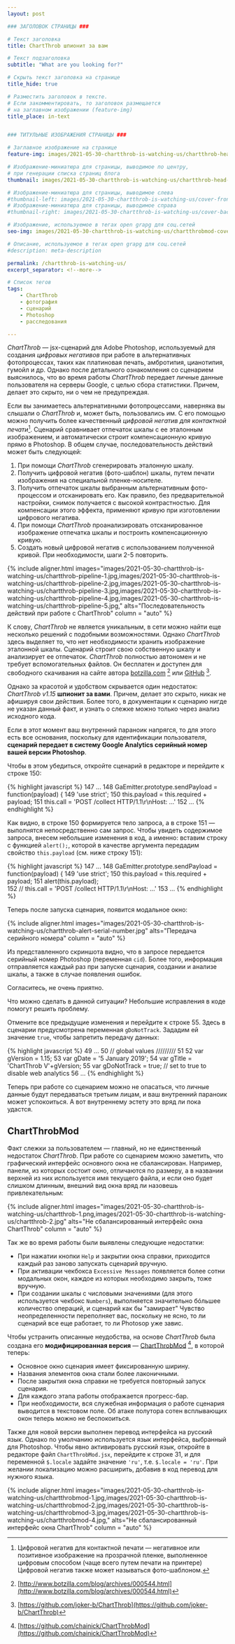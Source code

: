 ```yaml
---
layout: post

### ЗАГОЛОВОК СТРАНИЦЫ ###

# Текст заголовка
title: ChartThrob шпионит за вам

# Текст подзаголовка
subtitle: "What are you looking for?"

# Скрыть текст заголовка на странице
title_hide: true

# Разместить заголовок в тексте.
# Если закомментировать, то заголовок размещается
# на заглавном изображении (feature-img)
title_place: in-text


### ТИТУЛЬНЫЕ ИЗОБРАЖЕНИЯ СТРАНИЦЫ ###

# Заглавное изображение на странице
feature-img: images/2021-05-30-chartthrob-is-watching-us/chartthrob-head-image.jpg

# Изображение-миниатюра для страницы, выводимое по центру,
# при генерации списка страниц блога
thumbnail: images/2021-05-30-chartthrob-is-watching-us/chartthrob-head-image.jpg

# Изображение-миниатюра для страницы, выводимое слева
#thumbnail-left: images/2021-05-30-chartthrob-is-watching-us/cover-front.jpg
# Изображение-миниатюра для страницы, выводимое справа
#thumbnail-right: images/2021-05-30-chartthrob-is-watching-us/cover-back.jpg

# Изображение, используемое в тегах open grapg для соц.сетей
seo-img: images/2021-05-30-chartthrob-is-watching-us/chartthrobmod-cover-social.jpg

# Описание, используемое в тегах open grapg для соц.сетей
#description: meta-description

permalink: /chartthrob-is-watching-us/
excerpt_separator: <!--more-->

# Список тегов
tags:
    - ChartThrob
    - фотография
    - сценарий
    - Photoshop
    - расследования

---
```


*ChartThrob* — jsx-cценарий для Adobe Photoshop, используемый для создания *цифровых негативов* при работе в альтернативных фотопроцессах, таких как платиновая печать, амбротипия, цианотипия, гумойл и др. Однако после детального ознакомления cо сценарием выяснилось, что во время работы *ChartThrob* передает личные данные пользователя на серверы Google, с целью сбора статистики. Причем, делает это скрыто, ни о чем не предупреждая.
<!--more-->

Если вы занимаетесь альтернативными фотопроцессами, наверняка вы слышали о *ChartThrob* и, может быть, пользовались им. С его помощью можно получить более качественный *цифровой негатив для контактной печати*[^1]. Сценарий сравнивает отпечаток шкалы с ее эталонным изображением, и автоматически строит компенсационную кривую прямо в Photoshop. В общем случае, последовательность действий может быть следующей:

  1. При помощи *ChartThrob* сгенерировать эталонную шкалу.
  2. Получить цифровой негатив (фото-шаблон) шкалы, путем печати изображения на специальной пленке-носителе.
  3. Получить отпечаток шкалы выбранным альтернативным фото-процессом и отсканировать его. Как правило, без предварительной настройки, снимок получается с высокой контрастностью. Для компенсации этого эффекта, применяют кривую при изготовлении цифрового негатива.
  4. При помощи *ChartThrob* проанализировать отсканированное изображение отпечатка шкалы и построить компенсационную кривую.
  5. Создать новый цифровой негатив с использованием полученной кривой. При необходимости, шаги 2-5 повторить.

{% include
    aligner.html
    images="images/2021-05-30-chartthrob-is-watching-us/chartthrob-pipeline-1.jpg,images/2021-05-30-chartthrob-is-watching-us/chartthrob-pipeline-2.jpg,images/2021-05-30-chartthrob-is-watching-us/chartthrob-pipeline-3.jpg,images/2021-05-30-chartthrob-is-watching-us/chartthrob-pipeline-4.jpg,images/2021-05-30-chartthrob-is-watching-us/chartthrob-pipeline-5.jpg,"
    alts="Последовательность действий при работе с ChartThrob"
    column = "auto"
%}

К слову, *ChartThrob* не является уникальным, в сети можно найти еще несколько решений с подобными возможностями. Однако *ChartThrob* здесь выделяет то, что нет необходимости хранить изображение эталонной шкалы. Сценарий строит свою собственную шкалу и анализирует ее отпечаток. *ChartThrob* полностью автономен и не требует вспомогательных файлов. Он бесплатен и доступен для свободного скачивания на сайте автора [botzilla.com](http://www.botzilla.com/blog/archives/000544.html) [^2] или [GitHub](https://github.com/joker-b/ChartThrob) [^3].

Однако за красотой и удобством скрывается один недостаток: *ChartThrob&nbsp;v1.15* **шпионит за вами**. Причем, делает это скрыто, никак не афишируя свои действия. Более того, в документации к сценарию нигде не указан данный факт, и узнать о слежке можно только через анализ исходного кода.

Если в этот момент ваш внутренний параноик напрягся, то для этого есть все основания, поскольку для идентификации пользователя, **сценарий передает в систему Google Analytics серийный номер вашей версии Photoshop**.

Чтобы в этом убедиться, откройте сценарий в редакторе и перейдите к строке 150:

{% highlight javascript %}
147  ...
148  GaEmitter.prototype.sendPayload = function(payload) {
149     'use strict';
150     this.payload = this.required + payload;
151     this.call = 'POST /collect HTTP/1.1\r\nHost: ...'
152  ...
{% endhighlight %}

Как видно, в строке 150 формируется тело запроса, а в строке 151 — выполнятся непосредственно сам запрос. Чтобы увидеть содержимое запроса, внесем небольшие изменения в код, а именно: вставим строку с функцией `alert();`, которой в качестве аргумента передадим свойство `this.payload` (см. ниже строку 151):

{% highlight javascript %}
147  ...
148  GaEmitter.prototype.sendPayload = function(payload) {
149     'use strict';
150     this.payload = this.required + payload;
151     alert(this.payload);  
152     // this.call = 'POST /collect HTTP/1.1\r\nHost: ...'
153  ...
{% endhighlight %}

Теперь после запуска сценария, появится модальное окно:

{% include
    aligner.html
    images="images/2021-05-30-chartthrob-is-watching-us/chartthrob-alert-serial-number.jpg"
    alts="Передача серийного номера"
    column = "auto"
%}

Из представленного скриншота видно, что в запросе передается серийный номер Photoshop (переменная `cid`). Более того, информация отправляется каждый раз при запуске сценария, создании и анализе шкалы, а также в случае появления ошибок.

Согласитесь, не очень приятно.

Что можно сделать в данной ситуации? Небольшие исправления в коде помогут решить проблему.

Отмените все предыдущие изменения и перейдите к строке 55. Здесь в сценарии предусмотрена переменная `gDoNotTrack`. Зададим ей значение `true`, чтобы запретить передачу данных:

{% highlight javascript %}
49  ...
50  // global values /////////
51
52  var gVersion = 1.15;
53  var gDate = '5 January 2019';
54  var gTitle = 'ChartThrob V'+gVersion;
55  var gDoNotTrack = true; // set to true to disable web analytics
56  ...
{% endhighlight %}

Теперь при работе со сценарием можно не опасаться, что личные данные будут передаваться третьим лицам, и ваш внутренний параноик может успокоиться. А вот внутреннему эстету это вряд ли пока удастся.

## ChartThrobMod

Факт слежки за пользователем — главный, но не единственный недостаток *ChartThrob*.
При работе со сценарием можно заметить, что графический интерфейс основного окна не сбалансирован. Например, панели, из которых состоит окно, отличаются по размеру, а в названии верхней из них используется имя текущего файла, и если оно будет слишком длинным, внешний вид окна вряд ли назовешь привлекательным:

{% include
    aligner.html
    images="images/2021-05-30-chartthrob-is-watching-us/chartthrob-1.png,images/2021-05-30-chartthrob-is-watching-us/chartthrob-2.jpg"
    alts="Не сбалансированный интерфейс окна ChartThrob"
    column = "auto"
%}

Так же во время работы были выявлены следующие недостатки:

* При нажатии кнопки `Help` и закрытии окна справки, приходится каждый раз заново запускать сценарий вручную.  
* При активации чекбокса `Excessive Messages` появляется более сотни модальных окон, каждое из которых необходимо закрыть, тоже вручную.
* При создании шкалы с числовыми значениями (для этого используется чекбокс `Numbers`), выполняется значительно бóльшее количество операций, и сценарий как бы "замирает" Чувство неопределенности переполняет вас, поскольку не ясно, то ли сценарий все еще работает, то ли Photosop уже завис.

Чтобы устранить описанные неудобства, на основе *ChartThrob* была создана его **модифицированная версия** — [ChartThrobMod](https://github.com/chainick/ChartThrobMod) [^4], в которой теперь:

* Основное окно сценария имеет фиксированную ширину.
* Названия элементов окна стали более лаконичными.
* После закрытия окна справки не требуется повторный запуск сценария.
* Для каждого этапа работы отображается прогресс-бар.
* При необходимости, вся служебная информация о работе сценария выводится в текстовом поле. Об атаке полутора сотен всплывающих окон теперь можно не беспокоиться.

Также для новой версии выполнен перевод интерфейса на русский язык. Однако по умолчанию используется язык интерфейса, выбранный для Photoshop. Чтобы явно активировать русский язык, откройте в редакторе файл `ChartThrobMod.jsx`, перейдите к строке 31, и для переменной `$.locale` задайте значение `'ru'`, т.е. `$.locale = 'ru'`. При желании локализацию можно расширить, добавив в код перевод для нужного языка.

{% include
    aligner.html
    images="images/2021-05-30-chartthrob-is-watching-us/chartthrobmod-1.jpg,images/2021-05-30-chartthrob-is-watching-us/chartthrobmod-2.jpg,images/2021-05-30-chartthrob-is-watching-us/chartthrobmod-3.jpg,images/2021-05-30-chartthrob-is-watching-us/chartthrobmod-4.jpg,"
    alts="Не сбалансированный интерфейс окна ChartThrob"
    column = "auto"
%}

[^1]: Цифровой негатив для контактной печати — негативное или позитивное изображение на прозрачной пленке, выполненное цифровым способом (чаще всего путем печати на принтере) Цифровой негатив также может называться фото-шаблоном.
[^2]: [http://www.botzilla.com/blog/archives/000544.html](http://www.botzilla.com/blog/archives/000544.html)
[^3]: [https://github.com/joker-b/ChartThrob](https://github.com/joker-b/ChartThrob)
[^4]: [https://github.com/chainick/ChartThrobMod](https://github.com/chainick/ChartThrobMod)
